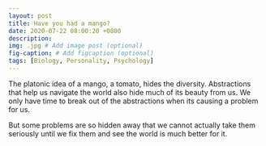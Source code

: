 ```yaml
---
layout: post
title: Have you had a mango?
date: 2020-07-22 08:00:20 +0800
description: 
img: .jpg # Add image post (optional)
fig-caption: # Add figcaption (optional)
tags: [Biology, Personality, Psychology]
---
```


The platonic idea of a mango, a tomato, hides the diversity. Abstractions that help us navigate the world also hide much of its beauty from us. We only have time to break out of the abstractions when its causing a problem for us.

But some problems are so hidden away that we cannot actually take them seriously until we fix them and see the world is much better for it.
